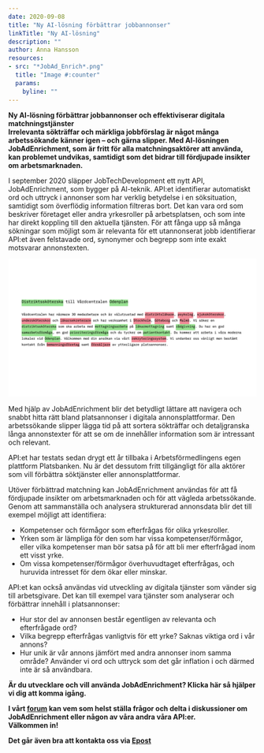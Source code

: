 ```yaml
---
date: 2020-09-08
title: "Ny AI-lösning förbättrar jobbannonser"
linkTitle: "Ny AI-lösning"
description: ""
author: Anna Hansson 
resources:
- src: "*JobAd_Enrich*.png"
  title: "Image #:counter"
  params:
    byline: ""
---
```

**Ny AI-lösning förbättrar jobbannonser och effektiviserar digitala matchningstjänster**  
**Irrelevanta sökträffar och märkliga jobbförslag är något många arbetssökande känner igen – och gärna slipper. Med AI-lösningen JobAdEnrichment, som är fritt för alla matchningsaktörer att använda, kan problemet undvikas, samtidigt som det bidrar till fördjupade insikter om arbetsmarknaden.**

I september 2020 släpper JobTechDevelopment ett nytt API, JobAdEnrichment, som bygger på AI-teknik. API:et identifierar automatiskt ord och uttryck i annonser som har verklig betydelse i en söksituation, samtidigt som överflödig information filtreras bort. 
Det kan vara ord som beskriver företaget eller andra yrkesroller på arbetsplatsen, och som inte har direkt koppling till den aktuella tjänsten. För att fånga upp så många sökningar som möjligt som är relevanta för ett utannonserat jobb identifierar API:et även felstavade ord, synonymer och begrepp som inte exakt motsvarar annonstexten.  

![identifierade ord](../../../../../static/img/JobAd_Enrich.png)

Med hjälp av JobAdEnrichment blir det betydligt lättare att navigera och snabbt hitta rätt bland platsannonser i digitala annonsplattformar. Den arbetssökande slipper lägga tid på att sortera sökträffar och detaljgranska långa annonstexter för att se om de innehåller information som är intressant och relevant.  

API:et har testats sedan drygt ett år tillbaka i Arbetsförmedlingens egen plattform Platsbanken. Nu är det dessutom fritt tillgängligt för alla aktörer som vill förbättra söktjänster eller annonsplattformar.  

Utöver förbättrad matchning kan JobAdEnrichment användas för att få fördjupade insikter om arbetsmarknaden och för att vägleda arbetssökande. Genom att sammanställa och analysera strukturerad annonsdata blir det till exempel möjligt att identifiera:  
 

*   Kompetenser och förmågor som efterfrågas för olika yrkesroller.  
*	Yrken som är lämpliga för den som har vissa kompetenser/förmågor, eller vilka kompetenser man bör satsa på för att bli mer efterfrågad inom ett visst yrke.  
*	Om vissa kompetenser/förmågor överhuvudtaget efterfrågas, och huruvida intresset för dem ökar eller minskar.  

API:et kan också användas vid utveckling av digitala tjänster som vänder sig till arbetsgivare. Det kan till exempel vara tjänster som analyserar och förbättrar innehåll i platsannonser:  

*	Hur stor del av annonsen består egentligen av relevanta och efterfrågade ord?  
*	Vilka begrepp efterfrågas vanligtvis för ett yrke? Saknas viktiga ord i vår annons?  
*	Hur unik är vår annons jämfört med andra annonser inom samma område? Använder vi ord och uttryck som det går inflation i och därmed inte är så användbara.  

**Är du utvecklare och vill använda JobAdEnrichment? Klicka här så hjälper vi dig att komma igång.**  

**I vårt [forum](https://forum.jobtechdev.se) kan vem som helst ställa frågor och delta i diskussioner om JobAdEnrichment eller någon av våra andra våra API:er.  
 Välkommen in!** 
 
 **Det går även bra att kontakta oss via [Epost](mailto:jobtechdevelopment@arbetsformelingen.se)**









